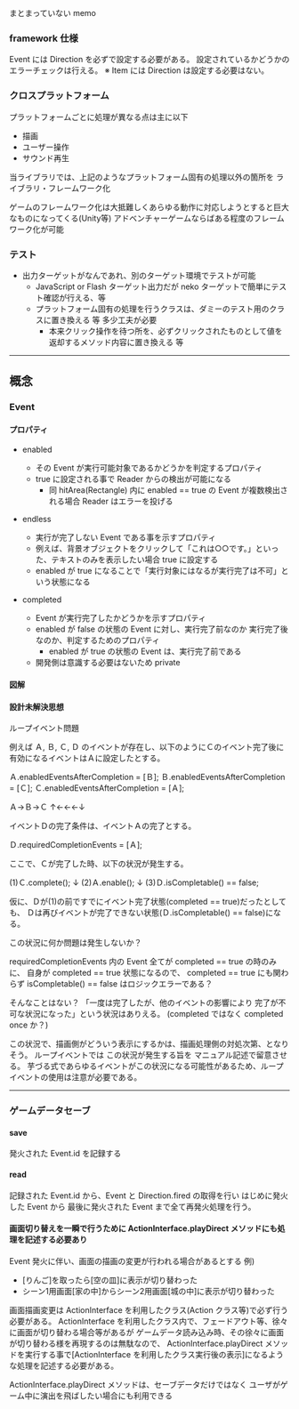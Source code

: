まとまっていない memo 

### framework 仕様

Event には Direction を必ずで設定する必要がある。
設定されているかどうかのエラーチェックは行える。
※ Item には Direction は設定する必要はない。

### クロスプラットフォーム

プラットフォームごとに処理が異なる点は主に以下

* 描画
* ユーザー操作
* サウンド再生

当ライブラリでは、上記のようなプラットフォーム固有の処理以外の箇所を ライブラリ・フレームワーク化

ゲームのフレームワーク化は大抵難しくあらゆる動作に対応しようとすると巨大なものになってくる(Unity等)
アドベンチャーゲームならばある程度のフレームワーク化が可能

### テスト

* 出力ターゲットがなんであれ、別のターゲット環境でテストが可能
	* JavaScript or Flash ターゲット出力だが neko ターゲットで簡単にテスト確認が行える、等
	* プラットフォーム固有の処理を行うクラスは、ダミーのテスト用のクラスに置き換える 等 多少工夫が必要
		* 本来クリック操作を待つ所を、必ずクリックされたものとして値を返却するメソッド内容に置き換える 等

---

## 概念

### Event

#### プロパティ

* enabled
	* その Event が実行可能対象であるかどうかを判定するプロパティ
	* true に設定される事で Reader からの検出が可能になる
		* 同 hitArea(Rectangle) 内に enabled == true の Event が複数検出される場合 Reader はエラーを投げる

* endless
	* 実行が完了しない Event である事を示すプロパティ
	* 例えば、背景オブジェクトをクリックして「これは○○です。」といった、テキストのみを表示したい場合 true に設定する
	* enabled が true になることで「実行対象にはなるが実行完了は不可」という状態になる

* completed
	* Event が実行完了したかどうかを示すプロパティ
	* enabled が false の状態の Event に対し、実行完了前なのか 実行完了後なのか、判定するためのプロパティ
		* enabled が true の状態の Event は、実行完了前である
	* 開発側は意識する必要はないため private
	
#### 図解
	
#### 設計未解決思想

ループイベント問題

例えば Ａ, Ｂ, Ｃ, Ｄ のイベントが存在し、以下のようにＣのイベント完了後に有効になるイベントはＡに設定したとする。

Ａ.enabledEventsAfterCompletion = [Ｂ];
Ｂ.enabledEventsAfterCompletion = [Ｃ];
Ｃ.enabledEventsAfterCompletion = [Ａ];

Ａ→Ｂ→Ｃ
↑←←←↓

イベントＤの完了条件は、イベントＡの完了とする。

Ｄ.requiredCompletionEvents = [Ａ];

ここで、Ｃが完了した時、以下の状況が発生する。

(1)Ｃ.complete();
↓
(2)Ａ.enable();
↓
(3)Ｄ.isCompletable() == false;

仮に、Ｄが(1)の前ですでにイベント完了状態(completed == true)だったとしても、
Ｄは再びイベントが完了できない状態(Ｄ.isCompletable() == false)になる。

この状況に何か問題は発生しないか？

requiredCompletionEvents 内の Event 全てが completed == true の時のみに、
自身が completed == true 状態になるので、
completed == true にも関わらず
isCompletable() == false はロジックエラーである？

そんなことはない？
「一度は完了したが、他のイベントの影響により 完了が不可な状況になった」という状況はありえる。
(completed ではなく completed once か？)

この状況で、描画側がどういう表示にするかは、描画処理側の対処次第、となりそう。
ループイベントでは この状況が発生する旨を マニュアル記述で留意させる。
芋づる式であらゆるイベントがこの状況になる可能性があるため、ループイベントの使用は注意が必要である。

---

### ゲームデータセーブ

#### save
発火された Event.id を記録する

#### read
記録された Event.id から、Event と Direction.fired の取得を行い
はじめに発火した Event から 最後に発火された Event まで全て再発火処理を行う。

#### 画面切り替えを一瞬で行うために ActionInterface.playDirect メソッドにも処理を記述する必要あり

Event 発火に伴い、画面の描画の変更が行われる場合があるとする
例)
* [りんご]を取ったら[空の皿]に表示が切り替わった
* シーン1用画面[家の中]からシーン2用画面[城の中]に表示が切り替わった

画面描画変更は ActionInterface を利用したクラス(Action クラス等)で必ず行う必要がある。
ActionInterface を利用したクラス内で、フェードアウト等、徐々に画面が切り替わる場合等があるが
ゲームデータ読み込み時、その徐々に画面が切り替わる様を再現するのは無駄なので、
ActionInterface.playDirect メソッドを実行する事で[ActionInterface を利用したクラス実行後の表示]になるような処理を記述する必要がある。

ActionInterface.playDirect メソッドは、セーブデータだけではなく
ユーザがゲーム中に演出を飛ばしたい場合にも利用できる
